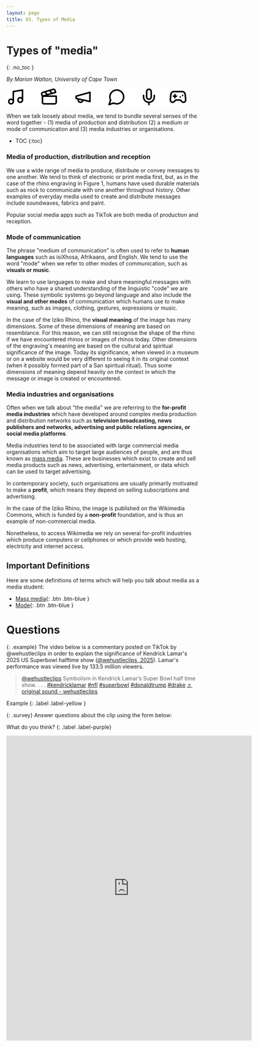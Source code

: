 ```yaml
---
layout: page
title: 03. Types of Media
---
```


# Types of "media"
{: .no_toc }

*By Marion Walton, University of Cape Town*


![media icons](img/Groupmedia_icons.svg)


When we talk loosely about media, we tend to bundle several senses of the word together - (1) media of production and distribution (2) a medium or mode of communication and (3) media industries or organisations.

- TOC
{:toc}

### Media of production, distribution and reception 
We use a wide range of media to produce, distribute or convey messages to one another. We tend to think of electronic or print media first,  but, as in the case of the rhino engraving in Figure 1, humans have used durable materials such as rock to communicate with one another throughout history. Other examples of everyday media used to create and distribute messages include soundwaves, fabrics and paint. 
  
Popular social media apps such as TikTok are both media of production and reception.

### Mode of communication 
The phrase "medium of communication" is often used to refer to **human languages** such as isiXhosa, Afrikaans, and English. We tend to use the word "mode" when we refer to other modes of communication, such as **visuals or music**.

We learn to use languages to make and share meaningful messages with others who have a shared understanding of the linguistic "code" we are using. These symbolic systems go beyond language and also include the **visual and other modes** of communication which humans use to make meaning, such as images, clothing, gestures, expressions or music.

In the case of the Iziko Rhino, the **visual meaning** of the image has many dimensions. 
Some of these dimensions of meaning are based on resemblance. For this reason, we can still recognise the shape of the rhino
if we have encountered rhinos or images of rhinos today. 
Other dimensions of the engraving's meaning are based on the cultural and spiritual significance of the image. Today its significance, 
 when viewed in a museum or on a website would be very different to seeing it in its original context (when it possibly formed part 
of a San spiritual ritual). Thus some dimensions of meaning depend heavily on the context in which the message or image is created or encountered.

### Media industries and organisations
Often when we talk about "the media" we are referring to the **for-profit media industries**
which have developed around complex media production and distribution networks such as **television broadcasting, news publishers and networks, advertising
and public relations agencies, or social media platforms**.

Media industries tend to be associated with large commercial media organisations which aim to target large audiences
of people, and are thus known as [mass media](definitions.html#mass-media). These are businesses which exist to create and sell media products such as news, advertising, entertainment, or data which can be used to target advertising. 

In contemporary society, such organisations are usually primarily motivated to make a **profit**, which means they depend on selling subscriptions and advertising. 

In the case of the Iziko Rhino, the image is published on the Wikimedia Commons, which is funded by a **non-profit** foundation, and is thus an example of non-commercial media.

Nonetheless, to access Wikimedia we rely on several for-profit industries which produce computers or cellphones or which provide web hosting, electricity and internet access. 

## Important Definitions

Here are some definitions of terms which will help you talk about media as a media student:

- [Mass media](definitions.html#mass-media){: .btn .btn-blue }
- [Mode](definitions.html#mode){: .btn .btn-blue }

# Questions

{: .example}
The video below is a commentary posted on TikTok by @wehustleclips in order to explain the significance of
Kendrick Lamar's 2025 US Superbowl halftime show ([@wehustleclips, 2025](references.html#wehustleclips_2025)). Lamar's performance was viewed live by 133.5 million viewers.

<blockquote class="tiktok-embed" cite="https://www.tiktok.com/@wehustleclips/video/7469872080104820001" data-video-id="7469872080104820001" style="max-width: 605px;min-width: 325px;" > <section> <a target="_blank" title="@wehustleclips" href="https://www.tiktok.com/@wehustleclips?refer=embed">@wehustleclips</a> Symbolism in Kendrick Lamar’s Super Bowl half time show. . . . <a title="kendricklamar" target="_blank" href="https://www.tiktok.com/tag/kendricklamar?refer=embed">#kendricklamar</a> <a title="nfl" target="_blank" href="https://www.tiktok.com/tag/nfl?refer=embed">#nfl</a> <a title="superbowl" target="_blank" href="https://www.tiktok.com/tag/superbowl?refer=embed">#superbowl</a> <a title="donaldtrump" target="_blank" href="https://www.tiktok.com/tag/donaldtrump?refer=embed">#donaldtrump</a> <a title="drake" target="_blank" href="https://www.tiktok.com/tag/drake?refer=embed">#drake</a> <a target="_blank" title="♬ original sound - wehustleclips" href="https://www.tiktok.com/music/original-sound-7469872352118606624?refer=embed">♬ original sound - wehustleclips</a> </section> </blockquote> <script async src="https://www.tiktok.com/embed.js"></script>

Example
{: .label .label-yellow }

{: .survey}
Answer questions about the clip using the form below:

What do you think?
{: .label .label-purple}
<iframe src="https://docs.google.com/forms/d/e/1FAIpQLSc1qfsFKIpwDdcP7nroxNYT1LwZWVqbfp9aImTFke-LG9mDjw/viewform?embedded=true" width="640" height="796" frameborder="0" marginheight="0" marginwidth="0">Loading…</iframe>


